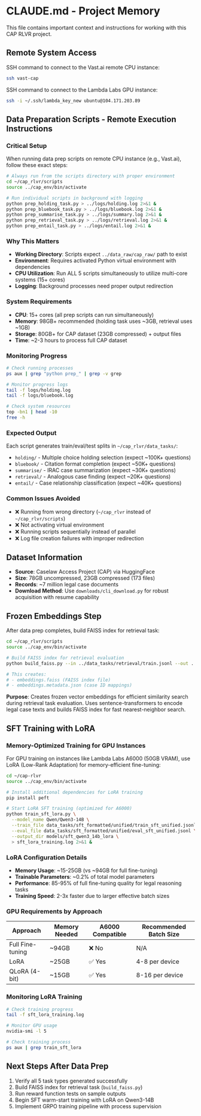 # CLAUDE.md - Project Memory

This file contains important context and instructions for working with this CAP RLVR project.

## Remote System Access
SSH command to connect to the Vast.ai remote CPU instance:
```bash
ssh vast-cap
```

SSH command to connect to the Lambda Labs GPU instance:
```bash
ssh -i ~/.ssh/lambda_key_new ubuntu@104.171.203.89
```

## Data Preparation Scripts - Remote Execution Instructions

### Critical Setup
When running data prep scripts on remote CPU instance (e.g., Vast.ai), follow these exact steps:

```bash
# Always run from the scripts directory with proper environment
cd ~/cap_rlvr/scripts
source ../cap_env/bin/activate

# Run individual scripts in background with logging
python prep_holding_task.py > ../logs/holding.log 2>&1 &
python prep_bluebook_task.py > ../logs/bluebook.log 2>&1 &
python prep_summarise_task.py > ../logs/summary.log 2>&1 &
python prep_retrieval_task.py > ../logs/retrieval.log 2>&1 &
python prep_entail_task.py > ../logs/entail.log 2>&1 &
```

### Why This Matters
- **Working Directory**: Scripts expect `../data_raw/cap_raw/` path to exist
- **Environment**: Requires activated Python virtual environment with dependencies
- **CPU Utilization**: Run ALL 5 scripts simultaneously to utilize multi-core systems (15+ cores)
- **Logging**: Background processes need proper output redirection

### System Requirements
- **CPU**: 15+ cores (all prep scripts can run simultaneously)
- **Memory**: 98GB+ recommended (holding task uses ~3GB, retrieval uses ~1GB)
- **Storage**: 80GB+ for CAP dataset (23GB compressed) + output files
- **Time**: ~2-3 hours to process full CAP dataset

### Monitoring Progress
```bash
# Check running processes
ps aux | grep "python prep_" | grep -v grep

# Monitor progress logs
tail -f logs/holding.log
tail -f logs/bluebook.log

# Check system resources
top -bn1 | head -10
free -h
```

### Expected Output
Each script generates train/eval/test splits in `~/cap_rlvr/data_tasks/`:
- `holding/` - Multiple choice holding selection (expect ~100K+ questions)
- `bluebook/` - Citation format completion (expect ~50K+ questions)  
- `summarise/` - IRAC case summarization (expect ~30K+ questions)
- `retrieval/` - Analogous case finding (expect ~20K+ questions)
- `entail/` - Case relationship classification (expect ~40K+ questions)

### Common Issues Avoided
- ❌ Running from wrong directory (`~/cap_rlvr` instead of `~/cap_rlvr/scripts`)
- ❌ Not activating virtual environment
- ❌ Running scripts sequentially instead of parallel
- ❌ Log file creation failures with improper redirection

## Dataset Information
- **Source**: Caselaw Access Project (CAP) via HuggingFace
- **Size**: 78GB uncompressed, 23GB compressed (173 files)
- **Records**: ~7 million legal case documents
- **Download Method**: Use `downloads/cli_download.py` for robust acquisition with resume capability

## Frozen Embeddings Step
After data prep completes, build FAISS index for retrieval task:

```bash
cd ~/cap_rlvr/scripts
source ../cap_env/bin/activate

# Build FAISS index for retrieval evaluation
python build_faiss.py --in ../data_tasks/retrieval/train.jsonl --out ../data_tasks/retrieval/embeddings.faiss --test

# This creates:
# - embeddings.faiss (FAISS index file)
# - embeddings.metadata.json (case ID mappings)
```

**Purpose**: Creates frozen vector embeddings for efficient similarity search during retrieval task evaluation. Uses sentence-transformers to encode legal case texts and builds FAISS index for fast nearest-neighbor search.

## SFT Training with LoRA

### Memory-Optimized Training for GPU Instances
For GPU training on instances like Lambda Labs A6000 (50GB VRAM), use LoRA (Low-Rank Adaptation) for memory-efficient fine-tuning:

```bash
cd ~/cap-rlvr
source ../cap_env/bin/activate

# Install additional dependencies for LoRA training
pip install peft

# Start LoRA SFT training (optimized for A6000)
python train_sft_lora.py \
  --model_name Qwen/Qwen3-14B \
  --train_file data_tasks/sft_formatted/unified/train_sft_unified.jsonl \
  --eval_file data_tasks/sft_formatted/unified/eval_sft_unified.jsonl \
  --output_dir models/sft_qwen3_14b_lora \
  > sft_lora_training.log 2>&1 &
```

### LoRA Configuration Details
- **Memory Usage**: ~15-25GB (vs ~94GB for full fine-tuning)
- **Trainable Parameters**: ~0.2% of total model parameters
- **Performance**: 85-95% of full fine-tuning quality for legal reasoning tasks
- **Training Speed**: 2-3x faster due to larger effective batch sizes

### GPU Requirements by Approach
| Approach | Memory Needed | A6000 Compatible | Recommended Batch Size |
|----------|---------------|------------------|------------------------|
| Full Fine-tuning | ~94GB | ❌ No | N/A |
| LoRA | ~25GB | ✅ Yes | 4-8 per device |
| QLoRA (4-bit) | ~15GB | ✅ Yes | 8-16 per device |

### Monitoring LoRA Training
```bash
# Check training progress
tail -f sft_lora_training.log

# Monitor GPU usage
nvidia-smi -l 5

# Check training process
ps aux | grep train_sft_lora
```

## Next Steps After Data Prep
1. Verify all 5 task types generated successfully
2. Build FAISS index for retrieval task (`build_faiss.py`)
3. Run reward function tests on sample outputs
4. Begin SFT warm-start training with LoRA on Qwen3-14B
5. Implement GRPO training pipeline with process supervision